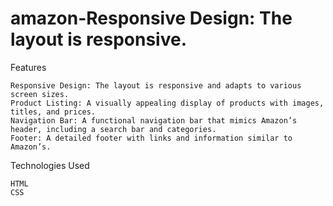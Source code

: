 # amazon-Responsive Design: The layout is responsive.

Features

    Responsive Design: The layout is responsive and adapts to various screen sizes.
    Product Listing: A visually appealing display of products with images, titles, and prices.
    Navigation Bar: A functional navigation bar that mimics Amazon’s header, including a search bar and categories.
    Footer: A detailed footer with links and information similar to Amazon’s.

Technologies Used

    HTML
    CSS
